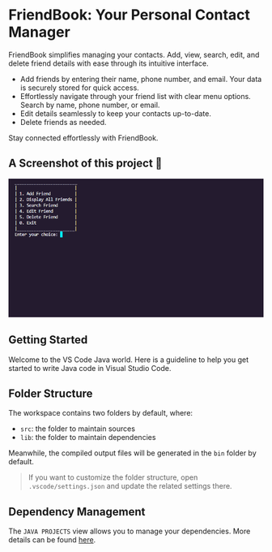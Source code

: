 # FriendBook: Your Personal Contact Manager

FriendBook simplifies managing your contacts. Add, view, search, edit, and delete friend details with ease through its intuitive interface.

- Add friends by entering their name, phone number, and email. Your data is securely stored for quick access.
- Effortlessly navigate through your friend list with clear menu options. Search by name, phone number, or email.
- Edit details seamlessly to keep your contacts up-to-date.
- Delete friends as needed.

Stay connected effortlessly with FriendBook.

## A Screenshot of this project 📸
![image](image.png)




## Getting Started

Welcome to the VS Code Java world. Here is a guideline to help you get started to write Java code in Visual Studio Code.

## Folder Structure

The workspace contains two folders by default, where:

- `src`: the folder to maintain sources
- `lib`: the folder to maintain dependencies

Meanwhile, the compiled output files will be generated in the `bin` folder by default.

> If you want to customize the folder structure, open `.vscode/settings.json` and update the related settings there.

## Dependency Management

The `JAVA PROJECTS` view allows you to manage your dependencies. More details can be found [here](https://github.com/microsoft/vscode-java-dependency#manage-dependencies).